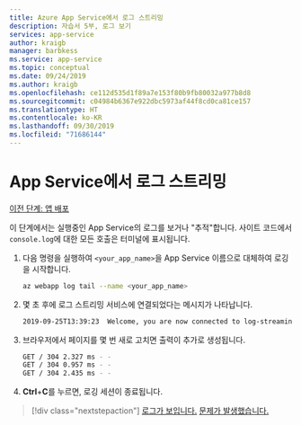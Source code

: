```yaml
---
title: Azure App Service에서 로그 스트리밍
description: 자습서 5부, 로그 보기
services: app-service
author: kraigb
manager: barbkess
ms.service: app-service
ms.topic: conceptual
ms.date: 09/24/2019
ms.author: kraigb
ms.openlocfilehash: ce112d535d1f89a7e153f80b9fb80032a977b8d8
ms.sourcegitcommit: c04984b6367e922dbc5973af44f8cd0ca81ce157
ms.translationtype: HT
ms.contentlocale: ko-KR
ms.lasthandoff: 09/30/2019
ms.locfileid: "71686144"
---
```

# <a name="stream-logs-from-app-service"></a>App Service에서 로그 스트리밍

[이전 단계: 앱 배포](tutorial-vscode-azure-cli-node-04.md)

이 단계에서는 실행중인 App Service의 로그를 보거나 "추적"합니다. 사이트 코드에서 `console.log`에 대한 모든 호출은 터미널에 표시됩니다.

1. 다음 명령을 실행하여 `<your_app_name>`을 App Service 이름으로 대체하여 로깅을 시작합니다.

    ```bash
    az webapp log tail --name <your_app_name>
    ```

1. 몇 초 후에 로그 스트리밍 서비스에 연결되었다는 메시지가 나타납니다.

    ```bash
    2019-09-25T13:39:23  Welcome, you are now connected to log-streaming service. The default timeout is 2 hours. Change the timeout with the App Setting SCM_LOGSTREAM_TIMEOUT (in seconds).
    ```

1. 브라우저에서 페이지를 몇 번 새로 고치면 출력이 추가로 생성됩니다.

    ```bash
    GET / 304 2.327 ms - -
    GET / 304 0.957 ms - -
    GET / 304 2.435 ms - -
    ```

1. **Ctrl**+**C**를 누르면, 로깅 세션이 종료됩니다.

> [!div class="nextstepaction"]
> [로그가 보입니다.](tutorial-vscode-azure-cli-node-06.md) [문제가 발생했습니다.](https://www.research.net/r/PWZWZ52?tutorial=node-deployment&step=tailing-logs)
